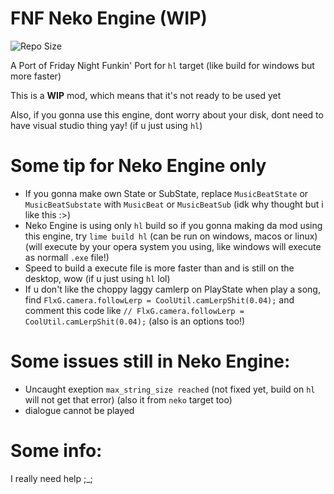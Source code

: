 # FNF Neko Engine (WIP)

![Repo Size](https://img.shields.io/github/repo-size/khuonghoanghuy/FNF-Neko-Engine)

A Port of Friday Night Funkin' Port for `hl` target (like build for windows but more faster)

This is a **WIP** mod, which means that it's not ready to be used yet

Also, if you gonna use this engine, dont worry about your disk, dont need to have visual studio thing yay! (if u just using `hl`)

# Some tip for Neko Engine only
- If you gonna make own State or SubState, replace `MusicBeatState` or `MusicBeatSubstate` with `MusicBeat` or `MusicBeatSub` (idk why thought but i like this :>)
- Neko Engine is using only `hl` build so if you gonna making da mod using this engine, try `lime build hl` (can be run on windows, macos or linux) (will execute by your opera system you using, like windows will execute as normall `.exe` file!)
- Speed to build a execute file is more faster than and is still on the desktop, wow (if u just using `hl` lol)
- If u don't like the choppy laggy camlerp on PlayState when play a song, find `FlxG.camera.followLerp = CoolUtil.camLerpShit(0.04);` and comment this code like `// FlxG.camera.followLerp = CoolUtil.camLerpShit(0.04);` (also is an options too!)
# Some issues still in Neko Engine:
- Uncaught exeption `max_string_size reached` (not fixed yet, build on `hl` will not get that error) (also it from `neko` target too)
- dialogue cannot be played
# Some info:
I really need help ;_;
